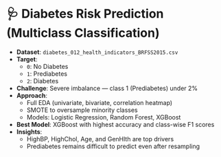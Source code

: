 # 🩺 Diabetes Risk Prediction (Multiclass Classification)

- **Dataset**: `diabetes_012_health_indicators_BRFSS2015.csv`
- **Target**:
  - `0`: No Diabetes
  - `1`: Prediabetes
  - `2`: Diabetes
- **Challenge**: Severe imbalance — class 1 (Prediabetes) under 2%
- **Approach**:
  - Full EDA (univariate, bivariate, correlation heatmap)
  - SMOTE to oversample minority classes
  - Models: Logistic Regression, Random Forest, XGBoost
- **Best Model**: XGBoost with highest accuracy and class-wise F1 scores
- **Insights**:
  - HighBP, HighChol, Age, and GenHlth are top drivers
  - Prediabetes remains difficult to predict even after resampling
